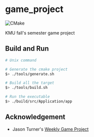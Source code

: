 # game_project

![CMake](https://github.com/Pierre-Genest/game_project/workflows/C++%20CMake%20Build/badge.svg)

KMU fall's semester game project

## Build and Run

```sh
# Unix command

# Generate the cmake project
$> ./tools/generate.sh

# Build all the target
$> ./tools/build.sh

# Run the executable
$> ./build/src/Application/app
```

## Acknowledgement

* Jason Turner's [Weekly Game Project](https://github.com/lefticus/cpp_weekly_game_project)
